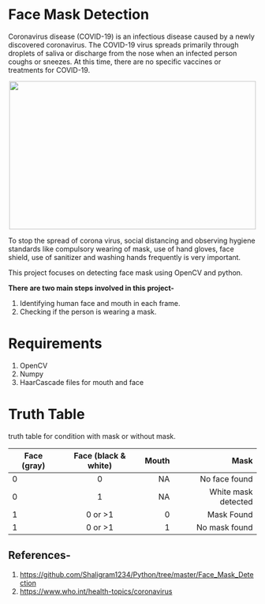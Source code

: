 # Face Mask Detection
<p>Coronavirus disease (COVID-19) is an infectious disease caused by a newly discovered coronavirus. 
The COVID-19 virus spreads primarily through droplets of saliva or discharge from the nose when an infected person coughs or sneezes.
At this time, there are no specific vaccines or treatments for COVID-19.</p>
<p align="center">
<img src="https://www.who.int/images/default-source/health-topics/coronavirus/gettyimages-1203376093.tmb-1024v.png?Culture=en&sfvrsn=6e0c1bc7_6%201024w" width=500 height=300>
</p>
<p> To stop the spread of corona virus, social distancing and observing hygiene standards like compulsory wearing of mask, use of hand gloves, face shield, use of sanitizer and washing hands frequently is very important.</p>
<p> This project focuses on detecting face mask using OpenCV and python.</p>

**There are two main steps involved in this project-**
1. Identifying human face and mouth in each frame.
2. Checking if the person is wearing a mask.

# Requirements
1. OpenCV
2. Numpy
3. HaarCascade files for mouth and face

# Truth Table
<p> truth table for condition with mask or without mask. </p>

| Face (gray)  |  Face (black & white)  | Mouth | Mask |
|--------------|:----------------------:|------:|-----:|
| 0 |  0 | NA | No face found |
| 0 |  1 | NA | White mask detected |
| 1 | 0 or >1 | 0 | Mask Found |
| 1 | 0 or >1 | 1 | No mask found | 

## References-
1. https://github.com/Shaligram1234/Python/tree/master/Face_Mask_Detection
2. https://www.who.int/health-topics/coronavirus




